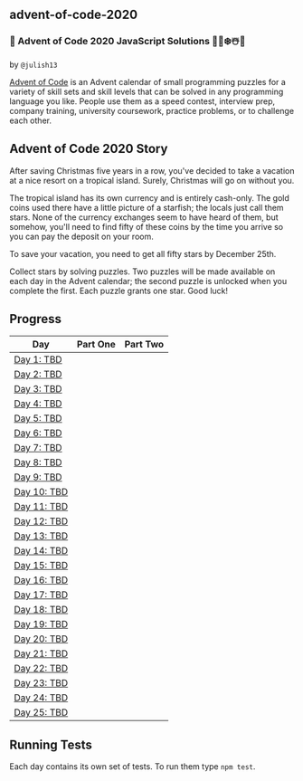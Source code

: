 ## advent-of-code-2020
### 🎄 Advent of Code 2020  JavaScript Solutions 🎅🌟❄️☃️🎁
by `@julish13`


[Advent of Code](https://adventofcode.com/2020) is an Advent calendar of small programming puzzles for a variety of skill sets and skill levels that can be solved in any programming language you like. People use them as a speed contest, interview prep, company training, university coursework, practice problems, or to challenge each other.

## Advent of Code 2020 Story
After saving Christmas five years in a row, you've decided to take a vacation at a nice resort on a tropical island. Surely, Christmas will go on without you.

The tropical island has its own currency and is entirely cash-only. The gold coins used there have a little picture of a starfish; the locals just call them stars. None of the currency exchanges seem to have heard of them, but somehow, you'll need to find fifty of these coins by the time you arrive so you can pay the deposit on your room.

To save your vacation, you need to get all fifty stars by December 25th.

Collect stars by solving puzzles. Two puzzles will be made available on each day in the Advent calendar; the second puzzle is unlocked when you complete the first. Each puzzle grants one star. Good luck!

## Progress

| Day  | Part One | Part Two |
|---|:---:|:---:|
| [Day 1: TBD]()| | |
| [Day 2: TBD]()| | |
| [Day 3: TBD]()| | |
| [Day 4: TBD]()| | |
| [Day 5: TBD]()| | |
| [Day 6: TBD]()| | |
| [Day 7: TBD]()| | |
| [Day 8: TBD]()| | |
| [Day 9: TBD]()| | |
| [Day 10: TBD]()| | |
| [Day 11: TBD]()| | |
| [Day 12: TBD]()| | |
| [Day 13: TBD]()| | |
| [Day 14: TBD]()| | |
| [Day 15: TBD]()| | |
| [Day 16: TBD]()| | |
| [Day 17: TBD]()| | |
| [Day 18: TBD]()| | |
| [Day 19: TBD]()| | |
| [Day 20: TBD]()| | |
| [Day 21: TBD]()| | |
| [Day 22: TBD]()| | |
| [Day 23: TBD]()| | |
| [Day 24: TBD]()| | |
| [Day 25: TBD]()| | |

## Running Tests

Each day contains its own set of tests. To run them type `npm test`.
